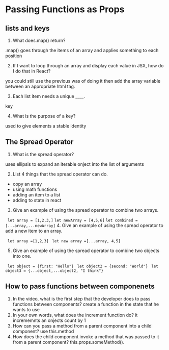 # Passing Functions as Props

## lists and keys

1. What does.map() return?

.map() goes through the items of an array and applies something to each position

2. If I want to loop through an array and display each value in JSX, how do I do that in React?

you could still use the previous was of doing it then add the array variable between an appropriate html tag.

3. Each list item needs a unique ____.

key

4. What is the purpose of a key?

used to give elements a stable identity

## The Spread Operator

1. What is the spread operator?

uses ellipsis to expand an iterable onject into the list of arguments 

2. List 4 things that the spread operator can do.

  - copy an array
  - using math functions
  - adding an item to a list
  - adding to state in react
3. Give an example of using the spread operator to combine two arrays.

` let array = [1,2,3,]`
  `let newArray = [4,5,6]`
  `let combined =[...array,...newArray]`
4.  Give an example of using the spread operator to add a new item to an array.

` let array =[1,2,3]`
` let new array =[...array, 4,5]`

5. Give an example of using the spread operator to combine two objects into one.

` let object = {first: "Hello"}`
` let object2 = {second: "World"}`
` let object3 = {...object,...object2, "I think"}`

## How to pass functions between componenets

1. In the video, what is the first step that the developer does to pass functions between components?
create a function in the state that he wants to use
2. In your own words, what does the increment function do?
it incrememnts an onjects count by 1
3. How can you pass a method from a parent component into a child component?
use this.method
4. How does the child component invoke a method that was passed to it from a parent component?
this.props.someMethod().
